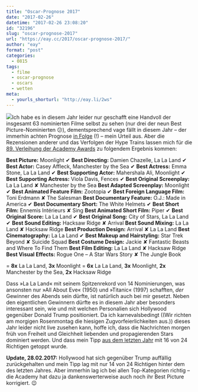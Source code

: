 ```yaml
---
title: "Oscar-Prognose 2017"
date: "2017-02-26"
datetime: "2017-02-26 23:08:20"
id: "32196"
slug: "oscar-prognose-2017"
url: "https://eay.cc/2017/oscar-prognose-2017/"
author: "eay"
format: "post"
categories:
  - 0815
tags:
  - filme
  - oscar-prognose
  - oscars
  - wetten
meta:
  - yourls_shorturl: "http://eay.li/2ws"
---
```


![](https://eay.cc/uploads/2010/oscar.jpg)Ich habe es in diesem Jahr leider nur geschafft eine Handvoll der insgesamt 63 nominierten Filme selbst zu sehen (nur drei der neun Best Picture-Nominierten 😕), dementsprechend vage fällt in diesem Jahr – der immerhin achten Prognose [in Folge](https://eay.cc/2016/oscar-prognose-2016/) (!) – mein Urteil aus. Aber die Rezensionen anderer und das Verfolgen der Hype Trains lassen mich für die [89\. Verleihung der Academy Awards](https://en.wikipedia.org/wiki/89th_Academy_Awards) zu folgendem Ergebnis kommen:

**Best Picture:** Moonlight ✔ **Best Directing:** Damien Chazelle, La La Land ✔ **Best Actor:** Casey Affleck, Manchester by the Sea ✔ **Best Actress:** Emma Stone, La La Land ✔ **Best Supporting Actor:** Mahershala Ali, Moonlight ✔ **Best Supporting Actress:** Viola Davis, Fences ✔ **Best Original Screenplay:** La La Land ✘ Manchester by the Sea **Best Adapted Screenplay:** Moonlight ✔ **Best Animated Feature Film:** Zootopia ✔ **Best Foreign Language Film:** Toni Erdmann ✘ The Salesman **Best Documentary Feature:** O.J.: Made in America ✔ **Best Documentary Short:** The White Helmets ✔ **Best Short Film:** Ennemis Intérieurs ✘ Sing **Best Animated Short Film:** Piper ✔ **Best Original Score:** La La Land ✔ **Best Original Song:** City of Stars, La La Land ✔ **Best Sound Editing:** Hacksaw Ridge ✘ Arrival **Best Sound Mixing:** La La Land ✘ Hacksaw Ridge **Best Production Design:** Arrival ✘ La La Land **Best Cinematography:** La La Land ✔ **Best Makeup and Hairstyling:** Star Trek Beyond ✘ Suicide Squad **Best Costume Design:** Jackie ✘ Fantastic Beasts and Where To Find Them **Best Film Editing:** La La Land ✘ Hacksaw Ridge **Best Visual Effects:** Rogue One – A Star Wars Story ✘ The Jungle Book

\= **8x** La La Land, **3x** Moonlight \= **6x** La La Land, **3x** Moonlight, **2x** Manchester by the Sea, **2x** Hacksaw Ridge

Dass »La La Land« mit seinem Spitzenrekord von 14 Nominierungen, was ansonsten nur »All About Eve« (1950) und »Titanic« (1997) schafften, _der_ Gewinner des Abends sein dürfte, ist natürlich auch bei mir gesetzt. Neben den eigentlichen Gewinnern dürfte es in diesem Jahr aber besonders interessant sein, wie und mit welchen Personalien sich Hollywood gegenüber Donald Trump positioniert. Da ich karnevalsbedingt ((Wir richten am morgigen Rosenmontag die hiesigen Zugvorfeierlichkeiten aus.)) dieses Jahr leider nicht live zusehen kann, hoffe ich, dass die Nachrichten morgen früh von Freiheit und Gleichheit liebenden und propagierenden Stars dominiert werden. Und dass mein Tipp [aus dem letzten Jahr](https://eay.cc/2016/oscar-prognose-2016/) mit 16 von 24 Richtigen getoppt wurde.

**Update, 28.02.2017:** Hollywood hat sich gegenüber Trump auffällig zurückgehalten und mein Tipp lag mit nur 14 von 24 Richtigen hinter dem des letzten Jahres. Aber immerhin lag ich bei allen Top-Kategorien richtig – die Academy hat dazu ja dankenswerterweise auch noch ihr Best Picture korrigiert. 😉
